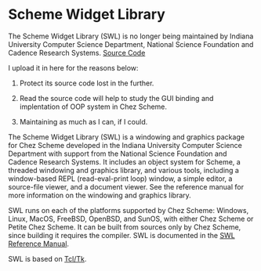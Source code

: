 # Scheme Widget Library

The Scheme Widget Library (SWL) is no longer being maintained by Indiana University Computer Science Department, National Science Foundation and Cadence Research Systems.  [Source Code](https://www.scheme.com/csv8.4/swl1.3-src.tar.gz)

I upload it in here for the reasons below:

1. Protect its source code lost in the further.

2. Read the source code will help to study the GUI binding and implentation of OOP system in Chez Scheme.

3. Maintaining as much as I can, if I could.


The Scheme Widget Library (SWL) is a windowing and graphics package for Chez Scheme developed in the Indiana University Computer Science Department with support from the National Science Foundation and Cadence Research Systems. It includes an object system for Scheme, a threaded windowing and graphics library, and various tools, including a window-based REPL (read-eval-print loop) window, a simple editor, a source-file viewer, and a document viewer. See the reference manual for more information on the windowing and graphics library.

SWL runs on each of the platforms supported by Chez Scheme: Windows, Linux, MacOS, FreeBSD, OpenBSD, and SunOS, with either Chez Scheme or Petite Chez Scheme. It can be built from sources only by Chez Scheme, since building it requires the compiler. SWL is documented in the [SWL Reference Manual](https://www.scheme.com/swlman/).

SWL is based on [Tcl/Tk](http://www.tcl.tk).
